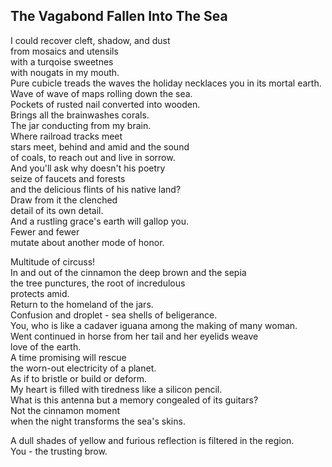 The Vagabond Fallen Into The Sea
--------------------------------
I could recover cleft, shadow, and dust  
from mosaics and utensils  
with a turqoise sweetnes  
with nougats in my mouth.  
Pure cubicle treads the waves the holiday necklaces you in its mortal earth.  
Wave of wave of maps rolling down the sea.  
Pockets of rusted nail converted into wooden.  
Brings all the brainwashes corals.  
The jar conducting from my brain.  
Where railroad tracks meet  
stars meet, behind and amid and the sound  
of coals, to reach out and live in sorrow.  
And you'll ask why doesn't his poetry  
seize of faucets and forests  
and the delicious flints of his native land?  
Draw from it the clenched  
detail of its own detail.  
And a rustling grace's earth will gallop you.  
Fewer and fewer  
mutate about another mode of honor.  
  
Multitude of circuss!  
In and out of the cinnamon the deep brown and the sepia  
the tree punctures, the root of incredulous  
protects amid.  
Return to the homeland of the jars.  
Confusion and droplet - sea shells of beligerance.  
You, who is like a cadaver iguana among the making of many woman.  
Went continued in horse from her tail and her eyelids weave  
love of the earth.  
A time promising will rescue  
the worn-out electricity of a planet.  
As if to bristle or build or deform.  
My heart is filled with tiredness like a silicon pencil.  
What is this antenna but a memory congealed of its guitars?  
Not the cinnamon moment  
when the night transforms the sea's skins.  
  
A dull shades of yellow and furious reflection is filtered in the region.  
You - the trusting brow.  

